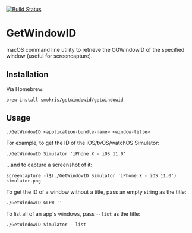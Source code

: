 [![Build Status](https://travis-ci.org/smokris/GetWindowID.svg?branch=master)](https://travis-ci.org/smokris/GetWindowID)

GetWindowID
===========

macOS command line utility to retrieve the CGWindowID of the specified window (useful for screencapture).


## Installation

Via Homebrew:

    brew install smokris/getwindowid/getwindowid


## Usage

    ./GetWindowID <application-bundle-name> <window-title>

For example, to get the ID of the iOS/tvOS/watchOS Simulator:

    ./GetWindowID Simulator 'iPhone X - iOS 11.0'

…and to capture a screenshot of it:

    screencapture -l$(./GetWindowID Simulator 'iPhone X - iOS 11.0') simulator.png

To get the ID of a window without a title, pass an empty string as the title:

    ./GetWindowID GLFW ''

To list all of an app's windows, pass `--list` as the title:

    ./GetWindowID Simulator --list
